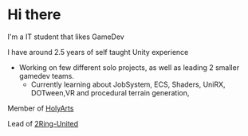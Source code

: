 # Hi there

I'm a IT student that likes GameDev 

I have around 2.5 years of self taught Unity experience

- Working on few different solo projects, as well as leading 2 smaller gamedev teams.
  - Currently learning about JobSystem, ECS, Shaders, UniRX, DOTween,VR and procedural terrain generation,

Member of [HolyArts](https://github.com/Holy-Arts)

Lead of [2Ring-United](https://github.com/2Ring-United)
<!--
**JustllMax/JustllMax** is a ✨ _special_ ✨ repository because its `README.md` (this file) appears on your GitHub profile.

Here are some ideas to get you started:

- 🔭 I’m currently working on ...
- 🌱 I’m currently learning ...
- 👯 I’m looking to collaborate on ...
- 🤔 I’m looking for help with ...
- 💬 Ask me about ...
- 📫 How to reach me: ...
- 😄 Pronouns: ...
- ⚡ Fun fact: ...
-->
